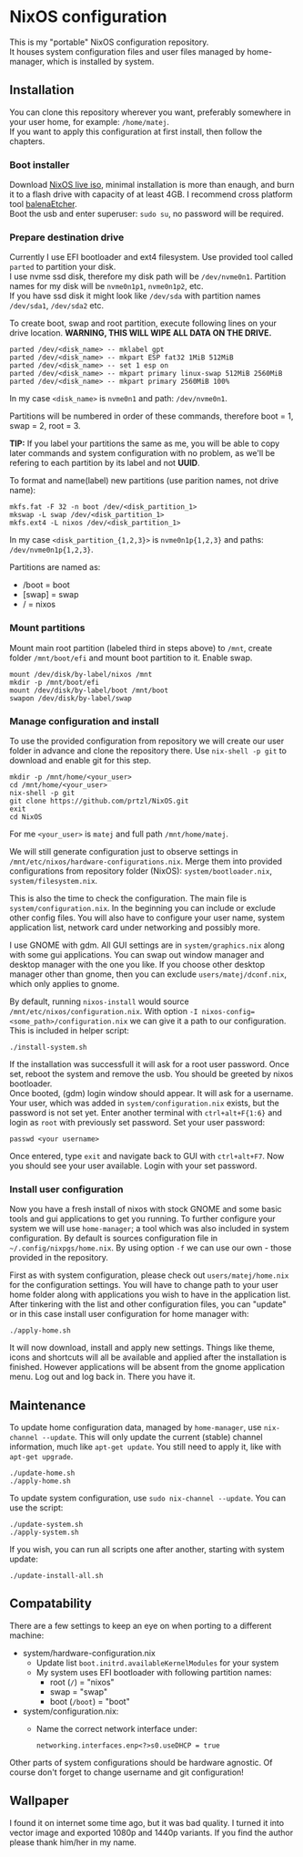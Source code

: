 # NixOS configuration

This is my "portable" NixOS configuration repository.  
It houses system configuration files and user files managed by home-manager, which is installed by system. 

## Installation

You can clone this repository wherever you want, preferably somewhere in your user home, for example: `/home/matej`.  
If you want to apply this configuration at first install, then follow the chapters.

### Boot installer

Download [NixOS live iso](https://nixos.org/download.html), minimal installation is more than enaugh, and burn it to a flash drive with capacity of at least 4GB. I recommend cross platform tool [balenaEtcher](https://www.balena.io/etcher/).  
Boot the usb and enter superuser: `sudo su`, no password will be required.

### Prepare destination drive

Currently I use EFI bootloader and ext4 filesystem. Use provided tool called `parted` to partition your disk.  
I use nvme ssd disk, therefore my disk path will be `/dev/nvme0n1`. Partition names for my disk will be `nvme0n1p1`, `nvme0n1p2`, etc.  
If you have ssd disk it might look like `/dev/sda` with partition names `/dev/sda1`, `/dev/sda2` etc.  

To create boot, swap and root partition, execute following lines on your drive location. **WARNING, THIS WILL WIPE ALL DATA ON THE DRIVE.**

```shell
parted /dev/<disk_name> -- mklabel gpt
parted /dev/<disk_name> -- mkpart ESP fat32 1MiB 512MiB
parted /dev/<disk_name> -- set 1 esp on
parted /dev/<disk_name> -- mkpart primary linux-swap 512MiB 2560MiB
parted /dev/<disk_name> -- mkpart primary 2560MiB 100%
```

In my case `<disk_name>` is `nvme0n1` and path: `/dev/nvme0n1`.  

Partitions will be numbered in order of these commands, therefore boot = 1, swap = 2, root = 3.  

**TIP:** If you label your partitions the same as me, you will be able to copy later commands and system configuration with no problem, as we'll be refering to each partition by its label and not **UUID**.  

To format and name(label) new partitions (use parition names, not drive name):

```shell
mkfs.fat -F 32 -n boot /dev/<disk_partition_1>
mkswap -L swap /dev/<disk_partition_1>
mkfs.ext4 -L nixos /dev/<disk_partition_1>
```

In my case `<disk_partition_{1,2,3}>` is `nvme0n1p{1,2,3}` and paths: `/dev/nvme0n1p{1,2,3}`.

Partitions are named as:

* /boot = boot
* [swap] = swap
* / = nixos

### Mount partitions

Mount main root partition (labeled third in steps above) to `/mnt`, create folder `/mnt/boot/efi` and mount boot partition to it. Enable swap.

```shell
mount /dev/disk/by-label/nixos /mnt
mkdir -p /mnt/boot/efi
mount /dev/disk/by-label/boot /mnt/boot
swapon /dev/disk/by-label/swap
```

### Manage configuration and install

To use the provided configuration from repository we will create our user folder in advance and clone the repository there. Use `nix-shell -p git` to download and enable git for this step.

```shell
mkdir -p /mnt/home/<your_user>
cd /mnt/home/<your_user>
nix-shell -p git
git clone https://github.com/prtzl/NixOS.git
exit
cd NixOS
```

For me `<your_user>` is `matej` and full path `/mnt/home/matej`.

We will still generate configuration just to observe settings in `/mnt/etc/nixos/hardware-configurations.nix`. Merge them into provided configurations from repository folder (NixOS): `system/bootloader.nix`, `system/filesystem.nix`.  

This is also the time to check the configuration. The main file is `system/configuration.nix`. In the beginning you can include or exclude other config files. You will also have to configure your user name, system application list, network card under networking and possibly more.  

I use GNOME with gdm. All GUI settings are in `system/graphics.nix` along with some gui applications. You can swap out window manager and desktop manager with the one you like. If you choose other desktop manager other than gnome, then you can exclude `users/matej/dconf.nix`, which only applies to gnome.

By default, running `nixos-install` would source `/mnt/etc/nixos/configuration.nix`. With option `-I nixos-config=<some_path>/configuration.nix` we can give it a path to our configuration. This is included in helper script:

```shell
./install-system.sh
```

If the installation was successfull it will ask for a root user password. Once set, reboot the system and remove the usb. You should be greeted by nixos bootloader.  
Once booted, (gdm) login window should appear. It will ask for a username. Your user, which was added in `system/configuration.nix` exists, but the password is not set yet. Enter another terminal with `ctrl+alt+F{1:6}` and login as `root` with previously set password. Set your user password:

```shell
passwd <your username>
```

Once entered, type `exit` and navigate back to GUI with `ctrl+alt+F7`. Now you should see your user available. Login with your set password.

### Install user configuration

Now you have a fresh install of nixos with stock GNOME and some basic tools and gui applications to get you running. To further configure your system we will use `home-manager`; a tool which was also included in system configuration. By default is sources configuration file in `~/.config/nixpgs/home.nix`. By using option `-f` we can use our own - those provided in the repository.  

First as with system configuration, please check out `users/matej/home.nix` for the configuration settings. You will have to change path to your user home folder along with applications you wish to have in the application list.
After tinkering with the list and other configuration files, you can "update" or in this case install user configuration for home manager with:

```shell
./apply-home.sh
```

It will now download, install and apply new settings. Things like theme, icons and shortcuts will all be available and applied after the installation is finished. However applications will be absent from the gnome application menu. Log out and log back in. There you have it.

## Maintenance

To update home configuration data, managed by `home-manager`, use `nix-channel --update`. This will only update the current (stable) channel information, much like `apt-get update`. You still need to apply it, like with `apt-get upgrade`.

```shell
./update-home.sh
./apply-home.sh
```

To update system configuration, use `sudo nix-channel --update`. You can use the script:

```shell
./update-system.sh
./apply-system.sh
```

If you wish, you can run all scripts one after another, starting with system update:

```shell
./update-install-all.sh
```

## Compatability

There are a few settings to keep an eye on when porting to a different machine:

* system/hardware-configuration.nix
  * Update list `boot.initrd.availableKernelModules` for your system
  * My system uses EFI bootloader with following partition names:
    * root (`/`) = "nixos"
    * swap = "swap"
    * boot (`/boot`) = "boot"
* system/configuration.nix:
  * Name the correct network interface under:

    ```shell
    networking.interfaces.enp<?>s0.useDHCP = true
    ```

Other parts of system configurations should be hardware agnostic. Of course don't forget to change username and git configuration!

## Wallpaper

I found it on internet some time ago, but it was bad quality. I turned it into vector image and exported 1080p and 1440p variants. If you find the author please thank him/her in my name.
